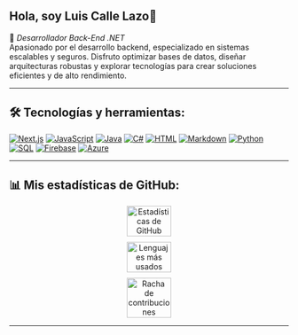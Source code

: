 ## Hola, soy Luis Calle Lazo👋

🎯 *Desarrollador Back-End .NET*  
Apasionado por el desarrollo backend, especializado en sistemas escalables y seguros. Disfruto optimizar bases de datos, diseñar arquitecturas robustas y explorar tecnologías para crear soluciones eficientes y de alto rendimiento.

---

## 🛠 Tecnologías y herramientas:

<p align="left">
  <a href="https://github.com/search?q=user%3ALuisCalleLazo+language%3Anextjs"><img alt="Next.js" src="https://img.shields.io/badge/Next-black?style=for-the-badge&logo=next.js&logoColor=white"></a>
  <a href="https://github.com/search?q=user%3ALuisCalleLazo+language%3Ajavascript"><img alt="JavaScript" src="https://img.shields.io/badge/JavaScript-F7DF1E.svg?logo=javascript&logoColor=black"></a>
  <a href="https://github.com/search?q=user%3ALuisCalleLazo+language%3Ajava"><img alt="Java" src="https://img.shields.io/badge/Java-007396.svg?logo=java&logoColor=white"></a>
  <a href="https://github.com/search?q=user%3ALuisCalleLazo+language%3Acsharp"><img alt="C#" src="https://img.shields.io/badge/C%23-239120.svg?logo=c-sharp&logoColor=white"></a>
  <a href="https://github.com/search?q=user%3ALuisCalleLazo+language%3Ahtml"><img alt="HTML" src="https://img.shields.io/badge/HTML-E34F26.svg?logo=html5&logoColor=white"></a>
  <a href="https://github.com/search?q=user%3ALuisCalleLazo+language%3Amarkdown"><img alt="Markdown" src="https://img.shields.io/badge/Markdown-000000.svg?logo=markdown&logoColor=white"></a>
  <a href="https://github.com/search?q=user%3ALuisCalleLazo+language%3APython"><img alt="Python" src="https://img.shields.io/badge/python-3670A0?style=for-the-badge&logo=python&logoColor=ffdd54"></a>
  <a href="https://github.com/search?q=user%3ALuisCalleLazo+language%3Asql"><img alt="SQL" src="https://img.shields.io/badge/SQL-025E8C.svg?logo=amazon-dynamodb&logoColor=white"></a>
  <a href="https://github.com/search?q=user%3ALuisCalleLazo+language%3Afirebase"><img alt="Firebase" src="https://img.shields.io/badge/Firebase-039BE5?style=for-the-badge&logo=Firebase&logoColor=white"></a>
  <a href="https://github.com/search?q=user%3ALuisCalleLazo+language%3Aazure"><img alt="Azure" src="https://img.shields.io/badge/azure-%230072C6.svg?style=for-the-badge&logo=microsoftazure&logoColor=white"></a>
</p>

---

## 📊 Mis estadísticas de GitHub:

<div align="center" style="display: flex; flex-wrap: wrap; justify-content: center; gap: 10px;">

  <img src="https://github-readme-stats.vercel.app/api?username=LuisCalleLazo&show_icons=true&theme=tokyonight" alt="Estadísticas de GitHub" style="width: 32%; min-width: 250px;">

  <img src="https://github-readme-stats.vercel.app/api/top-langs/?username=LuisCalleLazo&layout=compact&theme=tokyonight&langs_count=8" alt="Lenguajes más usados" style="width: 32%; min-width: 250px;">

  <img src="https://github-readme-streak-stats.herokuapp.com/?user=LuisCalleLazo&theme=tokyonight" alt="Racha de contribuciones" style="width: 32%; min-width: 250px;">

</div>

---
